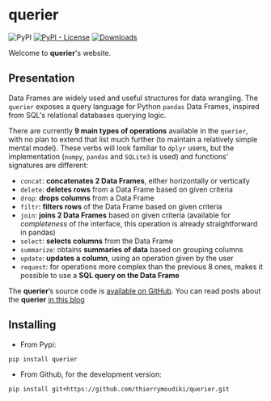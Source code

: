 

# querier

![PyPI](https://img.shields.io/pypi/v/querier) [![PyPI - License](https://img.shields.io/pypi/l/querier)](https://github.com/thierrymoudiki/querier/blob/master/LICENSE) [![Downloads](https://pepy.tech/badge/querier)](https://pepy.tech/project/querier)

Welcome to __querier__'s website.

## Presentation

Data Frames are widely used and useful structures for data wrangling. The `querier`  exposes a query language for Python `pandas` Data Frames, inspired from SQL's relational databases querying logic. 

There are currently __9 main types of operations__ available in the `querier`, with no plan to extend that list much further (to maintain a relatively simple mental model). These verbs will look familiar to `dplyr` users, but the implementation (`numpy`, `pandas` and `SQLite3` is used) and functions' signatures are different: 

- `concat`: __concatenates 2 Data Frames__, either horizontally or vertically
- `delete`: __deletes rows__ from a Data Frame based on given criteria
- `drop`: __drops columns__ from a Data Frame
- `filtr`: __filters rows__ of the Data Frame based on given criteria
- `join`: __joins 2 Data Frames__ based on given criteria (available for _completeness_ of the interface, this operation is already straightforward in pandas)
- `select`: __selects columns__ from the Data Frame
- `summarize`: obtains __summaries of data__ based on grouping columns
- `update`: __updates a column__, using an operation given by the user
- `request`: for operations more complex than the previous 8 ones, makes it possible to use a __SQL query on the Data Frame__



The __querier__’s source code is [available on GitHub](https://github.com/Techtonique/querier). You can read posts about the __querier__ [in this blog](https://thierrymoudiki.github.io/blog/#DataBases)

## Installing 

- From Pypi: 

```bash
pip install querier 
```

- From Github, for the development version: 

```bash
pip install git+https://github.com/thierrymoudiki/querier.git
```
